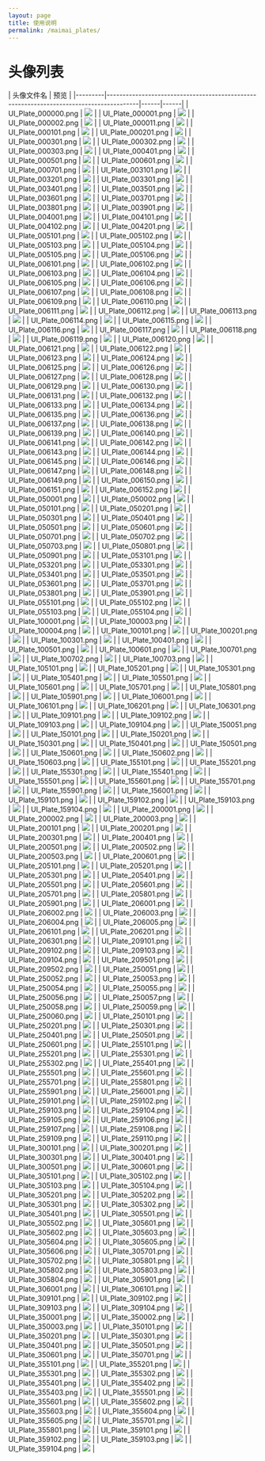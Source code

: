 ```yaml
---
layout: page
title: 使用说明
permalink: /maimai_plates/
---
```


# 头像列表

| 头像文件名    | 预览 |
|---------|----------------------------------------------------------------------------------------|------|------|
| UI_Plate_000000.png | ![](https://mirror.ghproxy.com/raw.githubusercontent.com/xszqxszq/KarenBot/7.0/maimai/themes/brief/icon/UI_Plate_000000.png) |
| UI_Plate_000001.png | ![](https://mirror.ghproxy.com/raw.githubusercontent.com/xszqxszq/KarenBot/7.0/maimai/themes/brief/icon/UI_Plate_000001.png) |
| UI_Plate_000002.png | ![](https://mirror.ghproxy.com/raw.githubusercontent.com/xszqxszq/KarenBot/7.0/maimai/themes/brief/icon/UI_Plate_000002.png) |
| UI_Plate_000011.png | ![](https://mirror.ghproxy.com/raw.githubusercontent.com/xszqxszq/KarenBot/7.0/maimai/themes/brief/icon/UI_Plate_000011.png) |
| UI_Plate_000101.png | ![](https://mirror.ghproxy.com/raw.githubusercontent.com/xszqxszq/KarenBot/7.0/maimai/themes/brief/icon/UI_Plate_000101.png) |
| UI_Plate_000201.png | ![](https://mirror.ghproxy.com/raw.githubusercontent.com/xszqxszq/KarenBot/7.0/maimai/themes/brief/icon/UI_Plate_000201.png) |
| UI_Plate_000301.png | ![](https://mirror.ghproxy.com/raw.githubusercontent.com/xszqxszq/KarenBot/7.0/maimai/themes/brief/icon/UI_Plate_000301.png) |
| UI_Plate_000302.png | ![](https://mirror.ghproxy.com/raw.githubusercontent.com/xszqxszq/KarenBot/7.0/maimai/themes/brief/icon/UI_Plate_000302.png) |
| UI_Plate_000303.png | ![](https://mirror.ghproxy.com/raw.githubusercontent.com/xszqxszq/KarenBot/7.0/maimai/themes/brief/icon/UI_Plate_000303.png) |
| UI_Plate_000401.png | ![](https://mirror.ghproxy.com/raw.githubusercontent.com/xszqxszq/KarenBot/7.0/maimai/themes/brief/icon/UI_Plate_000401.png) |
| UI_Plate_000501.png | ![](https://mirror.ghproxy.com/raw.githubusercontent.com/xszqxszq/KarenBot/7.0/maimai/themes/brief/icon/UI_Plate_000501.png) |
| UI_Plate_000601.png | ![](https://mirror.ghproxy.com/raw.githubusercontent.com/xszqxszq/KarenBot/7.0/maimai/themes/brief/icon/UI_Plate_000601.png) |
| UI_Plate_000701.png | ![](https://mirror.ghproxy.com/raw.githubusercontent.com/xszqxszq/KarenBot/7.0/maimai/themes/brief/icon/UI_Plate_000701.png) |
| UI_Plate_003101.png | ![](https://mirror.ghproxy.com/raw.githubusercontent.com/xszqxszq/KarenBot/7.0/maimai/themes/brief/icon/UI_Plate_003101.png) |
| UI_Plate_003201.png | ![](https://mirror.ghproxy.com/raw.githubusercontent.com/xszqxszq/KarenBot/7.0/maimai/themes/brief/icon/UI_Plate_003201.png) |
| UI_Plate_003301.png | ![](https://mirror.ghproxy.com/raw.githubusercontent.com/xszqxszq/KarenBot/7.0/maimai/themes/brief/icon/UI_Plate_003301.png) |
| UI_Plate_003401.png | ![](https://mirror.ghproxy.com/raw.githubusercontent.com/xszqxszq/KarenBot/7.0/maimai/themes/brief/icon/UI_Plate_003401.png) |
| UI_Plate_003501.png | ![](https://mirror.ghproxy.com/raw.githubusercontent.com/xszqxszq/KarenBot/7.0/maimai/themes/brief/icon/UI_Plate_003501.png) |
| UI_Plate_003601.png | ![](https://mirror.ghproxy.com/raw.githubusercontent.com/xszqxszq/KarenBot/7.0/maimai/themes/brief/icon/UI_Plate_003601.png) |
| UI_Plate_003701.png | ![](https://mirror.ghproxy.com/raw.githubusercontent.com/xszqxszq/KarenBot/7.0/maimai/themes/brief/icon/UI_Plate_003701.png) |
| UI_Plate_003801.png | ![](https://mirror.ghproxy.com/raw.githubusercontent.com/xszqxszq/KarenBot/7.0/maimai/themes/brief/icon/UI_Plate_003801.png) |
| UI_Plate_003901.png | ![](https://mirror.ghproxy.com/raw.githubusercontent.com/xszqxszq/KarenBot/7.0/maimai/themes/brief/icon/UI_Plate_003901.png) |
| UI_Plate_004001.png | ![](https://mirror.ghproxy.com/raw.githubusercontent.com/xszqxszq/KarenBot/7.0/maimai/themes/brief/icon/UI_Plate_004001.png) |
| UI_Plate_004101.png | ![](https://mirror.ghproxy.com/raw.githubusercontent.com/xszqxszq/KarenBot/7.0/maimai/themes/brief/icon/UI_Plate_004101.png) |
| UI_Plate_004102.png | ![](https://mirror.ghproxy.com/raw.githubusercontent.com/xszqxszq/KarenBot/7.0/maimai/themes/brief/icon/UI_Plate_004102.png) |
| UI_Plate_004201.png | ![](https://mirror.ghproxy.com/raw.githubusercontent.com/xszqxszq/KarenBot/7.0/maimai/themes/brief/icon/UI_Plate_004201.png) |
| UI_Plate_005101.png | ![](https://mirror.ghproxy.com/raw.githubusercontent.com/xszqxszq/KarenBot/7.0/maimai/themes/brief/icon/UI_Plate_005101.png) |
| UI_Plate_005102.png | ![](https://mirror.ghproxy.com/raw.githubusercontent.com/xszqxszq/KarenBot/7.0/maimai/themes/brief/icon/UI_Plate_005102.png) |
| UI_Plate_005103.png | ![](https://mirror.ghproxy.com/raw.githubusercontent.com/xszqxszq/KarenBot/7.0/maimai/themes/brief/icon/UI_Plate_005103.png) |
| UI_Plate_005104.png | ![](https://mirror.ghproxy.com/raw.githubusercontent.com/xszqxszq/KarenBot/7.0/maimai/themes/brief/icon/UI_Plate_005104.png) |
| UI_Plate_005105.png | ![](https://mirror.ghproxy.com/raw.githubusercontent.com/xszqxszq/KarenBot/7.0/maimai/themes/brief/icon/UI_Plate_005105.png) |
| UI_Plate_005106.png | ![](https://mirror.ghproxy.com/raw.githubusercontent.com/xszqxszq/KarenBot/7.0/maimai/themes/brief/icon/UI_Plate_005106.png) |
| UI_Plate_006101.png | ![](https://mirror.ghproxy.com/raw.githubusercontent.com/xszqxszq/KarenBot/7.0/maimai/themes/brief/icon/UI_Plate_006101.png) |
| UI_Plate_006102.png | ![](https://mirror.ghproxy.com/raw.githubusercontent.com/xszqxszq/KarenBot/7.0/maimai/themes/brief/icon/UI_Plate_006102.png) |
| UI_Plate_006103.png | ![](https://mirror.ghproxy.com/raw.githubusercontent.com/xszqxszq/KarenBot/7.0/maimai/themes/brief/icon/UI_Plate_006103.png) |
| UI_Plate_006104.png | ![](https://mirror.ghproxy.com/raw.githubusercontent.com/xszqxszq/KarenBot/7.0/maimai/themes/brief/icon/UI_Plate_006104.png) |
| UI_Plate_006105.png | ![](https://mirror.ghproxy.com/raw.githubusercontent.com/xszqxszq/KarenBot/7.0/maimai/themes/brief/icon/UI_Plate_006105.png) |
| UI_Plate_006106.png | ![](https://mirror.ghproxy.com/raw.githubusercontent.com/xszqxszq/KarenBot/7.0/maimai/themes/brief/icon/UI_Plate_006106.png) |
| UI_Plate_006107.png | ![](https://mirror.ghproxy.com/raw.githubusercontent.com/xszqxszq/KarenBot/7.0/maimai/themes/brief/icon/UI_Plate_006107.png) |
| UI_Plate_006108.png | ![](https://mirror.ghproxy.com/raw.githubusercontent.com/xszqxszq/KarenBot/7.0/maimai/themes/brief/icon/UI_Plate_006108.png) |
| UI_Plate_006109.png | ![](https://mirror.ghproxy.com/raw.githubusercontent.com/xszqxszq/KarenBot/7.0/maimai/themes/brief/icon/UI_Plate_006109.png) |
| UI_Plate_006110.png | ![](https://mirror.ghproxy.com/raw.githubusercontent.com/xszqxszq/KarenBot/7.0/maimai/themes/brief/icon/UI_Plate_006110.png) |
| UI_Plate_006111.png | ![](https://mirror.ghproxy.com/raw.githubusercontent.com/xszqxszq/KarenBot/7.0/maimai/themes/brief/icon/UI_Plate_006111.png) |
| UI_Plate_006112.png | ![](https://mirror.ghproxy.com/raw.githubusercontent.com/xszqxszq/KarenBot/7.0/maimai/themes/brief/icon/UI_Plate_006112.png) |
| UI_Plate_006113.png | ![](https://mirror.ghproxy.com/raw.githubusercontent.com/xszqxszq/KarenBot/7.0/maimai/themes/brief/icon/UI_Plate_006113.png) |
| UI_Plate_006114.png | ![](https://mirror.ghproxy.com/raw.githubusercontent.com/xszqxszq/KarenBot/7.0/maimai/themes/brief/icon/UI_Plate_006114.png) |
| UI_Plate_006115.png | ![](https://mirror.ghproxy.com/raw.githubusercontent.com/xszqxszq/KarenBot/7.0/maimai/themes/brief/icon/UI_Plate_006115.png) |
| UI_Plate_006116.png | ![](https://mirror.ghproxy.com/raw.githubusercontent.com/xszqxszq/KarenBot/7.0/maimai/themes/brief/icon/UI_Plate_006116.png) |
| UI_Plate_006117.png | ![](https://mirror.ghproxy.com/raw.githubusercontent.com/xszqxszq/KarenBot/7.0/maimai/themes/brief/icon/UI_Plate_006117.png) |
| UI_Plate_006118.png | ![](https://mirror.ghproxy.com/raw.githubusercontent.com/xszqxszq/KarenBot/7.0/maimai/themes/brief/icon/UI_Plate_006118.png) |
| UI_Plate_006119.png | ![](https://mirror.ghproxy.com/raw.githubusercontent.com/xszqxszq/KarenBot/7.0/maimai/themes/brief/icon/UI_Plate_006119.png) |
| UI_Plate_006120.png | ![](https://mirror.ghproxy.com/raw.githubusercontent.com/xszqxszq/KarenBot/7.0/maimai/themes/brief/icon/UI_Plate_006120.png) |
| UI_Plate_006121.png | ![](https://mirror.ghproxy.com/raw.githubusercontent.com/xszqxszq/KarenBot/7.0/maimai/themes/brief/icon/UI_Plate_006121.png) |
| UI_Plate_006122.png | ![](https://mirror.ghproxy.com/raw.githubusercontent.com/xszqxszq/KarenBot/7.0/maimai/themes/brief/icon/UI_Plate_006122.png) |
| UI_Plate_006123.png | ![](https://mirror.ghproxy.com/raw.githubusercontent.com/xszqxszq/KarenBot/7.0/maimai/themes/brief/icon/UI_Plate_006123.png) |
| UI_Plate_006124.png | ![](https://mirror.ghproxy.com/raw.githubusercontent.com/xszqxszq/KarenBot/7.0/maimai/themes/brief/icon/UI_Plate_006124.png) |
| UI_Plate_006125.png | ![](https://mirror.ghproxy.com/raw.githubusercontent.com/xszqxszq/KarenBot/7.0/maimai/themes/brief/icon/UI_Plate_006125.png) |
| UI_Plate_006126.png | ![](https://mirror.ghproxy.com/raw.githubusercontent.com/xszqxszq/KarenBot/7.0/maimai/themes/brief/icon/UI_Plate_006126.png) |
| UI_Plate_006127.png | ![](https://mirror.ghproxy.com/raw.githubusercontent.com/xszqxszq/KarenBot/7.0/maimai/themes/brief/icon/UI_Plate_006127.png) |
| UI_Plate_006128.png | ![](https://mirror.ghproxy.com/raw.githubusercontent.com/xszqxszq/KarenBot/7.0/maimai/themes/brief/icon/UI_Plate_006128.png) |
| UI_Plate_006129.png | ![](https://mirror.ghproxy.com/raw.githubusercontent.com/xszqxszq/KarenBot/7.0/maimai/themes/brief/icon/UI_Plate_006129.png) |
| UI_Plate_006130.png | ![](https://mirror.ghproxy.com/raw.githubusercontent.com/xszqxszq/KarenBot/7.0/maimai/themes/brief/icon/UI_Plate_006130.png) |
| UI_Plate_006131.png | ![](https://mirror.ghproxy.com/raw.githubusercontent.com/xszqxszq/KarenBot/7.0/maimai/themes/brief/icon/UI_Plate_006131.png) |
| UI_Plate_006132.png | ![](https://mirror.ghproxy.com/raw.githubusercontent.com/xszqxszq/KarenBot/7.0/maimai/themes/brief/icon/UI_Plate_006132.png) |
| UI_Plate_006133.png | ![](https://mirror.ghproxy.com/raw.githubusercontent.com/xszqxszq/KarenBot/7.0/maimai/themes/brief/icon/UI_Plate_006133.png) |
| UI_Plate_006134.png | ![](https://mirror.ghproxy.com/raw.githubusercontent.com/xszqxszq/KarenBot/7.0/maimai/themes/brief/icon/UI_Plate_006134.png) |
| UI_Plate_006135.png | ![](https://mirror.ghproxy.com/raw.githubusercontent.com/xszqxszq/KarenBot/7.0/maimai/themes/brief/icon/UI_Plate_006135.png) |
| UI_Plate_006136.png | ![](https://mirror.ghproxy.com/raw.githubusercontent.com/xszqxszq/KarenBot/7.0/maimai/themes/brief/icon/UI_Plate_006136.png) |
| UI_Plate_006137.png | ![](https://mirror.ghproxy.com/raw.githubusercontent.com/xszqxszq/KarenBot/7.0/maimai/themes/brief/icon/UI_Plate_006137.png) |
| UI_Plate_006138.png | ![](https://mirror.ghproxy.com/raw.githubusercontent.com/xszqxszq/KarenBot/7.0/maimai/themes/brief/icon/UI_Plate_006138.png) |
| UI_Plate_006139.png | ![](https://mirror.ghproxy.com/raw.githubusercontent.com/xszqxszq/KarenBot/7.0/maimai/themes/brief/icon/UI_Plate_006139.png) |
| UI_Plate_006140.png | ![](https://mirror.ghproxy.com/raw.githubusercontent.com/xszqxszq/KarenBot/7.0/maimai/themes/brief/icon/UI_Plate_006140.png) |
| UI_Plate_006141.png | ![](https://mirror.ghproxy.com/raw.githubusercontent.com/xszqxszq/KarenBot/7.0/maimai/themes/brief/icon/UI_Plate_006141.png) |
| UI_Plate_006142.png | ![](https://mirror.ghproxy.com/raw.githubusercontent.com/xszqxszq/KarenBot/7.0/maimai/themes/brief/icon/UI_Plate_006142.png) |
| UI_Plate_006143.png | ![](https://mirror.ghproxy.com/raw.githubusercontent.com/xszqxszq/KarenBot/7.0/maimai/themes/brief/icon/UI_Plate_006143.png) |
| UI_Plate_006144.png | ![](https://mirror.ghproxy.com/raw.githubusercontent.com/xszqxszq/KarenBot/7.0/maimai/themes/brief/icon/UI_Plate_006144.png) |
| UI_Plate_006145.png | ![](https://mirror.ghproxy.com/raw.githubusercontent.com/xszqxszq/KarenBot/7.0/maimai/themes/brief/icon/UI_Plate_006145.png) |
| UI_Plate_006146.png | ![](https://mirror.ghproxy.com/raw.githubusercontent.com/xszqxszq/KarenBot/7.0/maimai/themes/brief/icon/UI_Plate_006146.png) |
| UI_Plate_006147.png | ![](https://mirror.ghproxy.com/raw.githubusercontent.com/xszqxszq/KarenBot/7.0/maimai/themes/brief/icon/UI_Plate_006147.png) |
| UI_Plate_006148.png | ![](https://mirror.ghproxy.com/raw.githubusercontent.com/xszqxszq/KarenBot/7.0/maimai/themes/brief/icon/UI_Plate_006148.png) |
| UI_Plate_006149.png | ![](https://mirror.ghproxy.com/raw.githubusercontent.com/xszqxszq/KarenBot/7.0/maimai/themes/brief/icon/UI_Plate_006149.png) |
| UI_Plate_006150.png | ![](https://mirror.ghproxy.com/raw.githubusercontent.com/xszqxszq/KarenBot/7.0/maimai/themes/brief/icon/UI_Plate_006150.png) |
| UI_Plate_006151.png | ![](https://mirror.ghproxy.com/raw.githubusercontent.com/xszqxszq/KarenBot/7.0/maimai/themes/brief/icon/UI_Plate_006151.png) |
| UI_Plate_006152.png | ![](https://mirror.ghproxy.com/raw.githubusercontent.com/xszqxszq/KarenBot/7.0/maimai/themes/brief/icon/UI_Plate_006152.png) |
| UI_Plate_050001.png | ![](https://mirror.ghproxy.com/raw.githubusercontent.com/xszqxszq/KarenBot/7.0/maimai/themes/brief/icon/UI_Plate_050001.png) |
| UI_Plate_050002.png | ![](https://mirror.ghproxy.com/raw.githubusercontent.com/xszqxszq/KarenBot/7.0/maimai/themes/brief/icon/UI_Plate_050002.png) |
| UI_Plate_050101.png | ![](https://mirror.ghproxy.com/raw.githubusercontent.com/xszqxszq/KarenBot/7.0/maimai/themes/brief/icon/UI_Plate_050101.png) |
| UI_Plate_050201.png | ![](https://mirror.ghproxy.com/raw.githubusercontent.com/xszqxszq/KarenBot/7.0/maimai/themes/brief/icon/UI_Plate_050201.png) |
| UI_Plate_050301.png | ![](https://mirror.ghproxy.com/raw.githubusercontent.com/xszqxszq/KarenBot/7.0/maimai/themes/brief/icon/UI_Plate_050301.png) |
| UI_Plate_050401.png | ![](https://mirror.ghproxy.com/raw.githubusercontent.com/xszqxszq/KarenBot/7.0/maimai/themes/brief/icon/UI_Plate_050401.png) |
| UI_Plate_050501.png | ![](https://mirror.ghproxy.com/raw.githubusercontent.com/xszqxszq/KarenBot/7.0/maimai/themes/brief/icon/UI_Plate_050501.png) |
| UI_Plate_050601.png | ![](https://mirror.ghproxy.com/raw.githubusercontent.com/xszqxszq/KarenBot/7.0/maimai/themes/brief/icon/UI_Plate_050601.png) |
| UI_Plate_050701.png | ![](https://mirror.ghproxy.com/raw.githubusercontent.com/xszqxszq/KarenBot/7.0/maimai/themes/brief/icon/UI_Plate_050701.png) |
| UI_Plate_050702.png | ![](https://mirror.ghproxy.com/raw.githubusercontent.com/xszqxszq/KarenBot/7.0/maimai/themes/brief/icon/UI_Plate_050702.png) |
| UI_Plate_050703.png | ![](https://mirror.ghproxy.com/raw.githubusercontent.com/xszqxszq/KarenBot/7.0/maimai/themes/brief/icon/UI_Plate_050703.png) |
| UI_Plate_050801.png | ![](https://mirror.ghproxy.com/raw.githubusercontent.com/xszqxszq/KarenBot/7.0/maimai/themes/brief/icon/UI_Plate_050801.png) |
| UI_Plate_050901.png | ![](https://mirror.ghproxy.com/raw.githubusercontent.com/xszqxszq/KarenBot/7.0/maimai/themes/brief/icon/UI_Plate_050901.png) |
| UI_Plate_053101.png | ![](https://mirror.ghproxy.com/raw.githubusercontent.com/xszqxszq/KarenBot/7.0/maimai/themes/brief/icon/UI_Plate_053101.png) |
| UI_Plate_053201.png | ![](https://mirror.ghproxy.com/raw.githubusercontent.com/xszqxszq/KarenBot/7.0/maimai/themes/brief/icon/UI_Plate_053201.png) |
| UI_Plate_053301.png | ![](https://mirror.ghproxy.com/raw.githubusercontent.com/xszqxszq/KarenBot/7.0/maimai/themes/brief/icon/UI_Plate_053301.png) |
| UI_Plate_053401.png | ![](https://mirror.ghproxy.com/raw.githubusercontent.com/xszqxszq/KarenBot/7.0/maimai/themes/brief/icon/UI_Plate_053401.png) |
| UI_Plate_053501.png | ![](https://mirror.ghproxy.com/raw.githubusercontent.com/xszqxszq/KarenBot/7.0/maimai/themes/brief/icon/UI_Plate_053501.png) |
| UI_Plate_053601.png | ![](https://mirror.ghproxy.com/raw.githubusercontent.com/xszqxszq/KarenBot/7.0/maimai/themes/brief/icon/UI_Plate_053601.png) |
| UI_Plate_053701.png | ![](https://mirror.ghproxy.com/raw.githubusercontent.com/xszqxszq/KarenBot/7.0/maimai/themes/brief/icon/UI_Plate_053701.png) |
| UI_Plate_053801.png | ![](https://mirror.ghproxy.com/raw.githubusercontent.com/xszqxszq/KarenBot/7.0/maimai/themes/brief/icon/UI_Plate_053801.png) |
| UI_Plate_053901.png | ![](https://mirror.ghproxy.com/raw.githubusercontent.com/xszqxszq/KarenBot/7.0/maimai/themes/brief/icon/UI_Plate_053901.png) |
| UI_Plate_055101.png | ![](https://mirror.ghproxy.com/raw.githubusercontent.com/xszqxszq/KarenBot/7.0/maimai/themes/brief/icon/UI_Plate_055101.png) |
| UI_Plate_055102.png | ![](https://mirror.ghproxy.com/raw.githubusercontent.com/xszqxszq/KarenBot/7.0/maimai/themes/brief/icon/UI_Plate_055102.png) |
| UI_Plate_055103.png | ![](https://mirror.ghproxy.com/raw.githubusercontent.com/xszqxszq/KarenBot/7.0/maimai/themes/brief/icon/UI_Plate_055103.png) |
| UI_Plate_055104.png | ![](https://mirror.ghproxy.com/raw.githubusercontent.com/xszqxszq/KarenBot/7.0/maimai/themes/brief/icon/UI_Plate_055104.png) |
| UI_Plate_100001.png | ![](https://mirror.ghproxy.com/raw.githubusercontent.com/xszqxszq/KarenBot/7.0/maimai/themes/brief/icon/UI_Plate_100001.png) |
| UI_Plate_100003.png | ![](https://mirror.ghproxy.com/raw.githubusercontent.com/xszqxszq/KarenBot/7.0/maimai/themes/brief/icon/UI_Plate_100003.png) |
| UI_Plate_100004.png | ![](https://mirror.ghproxy.com/raw.githubusercontent.com/xszqxszq/KarenBot/7.0/maimai/themes/brief/icon/UI_Plate_100004.png) |
| UI_Plate_100101.png | ![](https://mirror.ghproxy.com/raw.githubusercontent.com/xszqxszq/KarenBot/7.0/maimai/themes/brief/icon/UI_Plate_100101.png) |
| UI_Plate_100201.png | ![](https://mirror.ghproxy.com/raw.githubusercontent.com/xszqxszq/KarenBot/7.0/maimai/themes/brief/icon/UI_Plate_100201.png) |
| UI_Plate_100301.png | ![](https://mirror.ghproxy.com/raw.githubusercontent.com/xszqxszq/KarenBot/7.0/maimai/themes/brief/icon/UI_Plate_100301.png) |
| UI_Plate_100401.png | ![](https://mirror.ghproxy.com/raw.githubusercontent.com/xszqxszq/KarenBot/7.0/maimai/themes/brief/icon/UI_Plate_100401.png) |
| UI_Plate_100501.png | ![](https://mirror.ghproxy.com/raw.githubusercontent.com/xszqxszq/KarenBot/7.0/maimai/themes/brief/icon/UI_Plate_100501.png) |
| UI_Plate_100601.png | ![](https://mirror.ghproxy.com/raw.githubusercontent.com/xszqxszq/KarenBot/7.0/maimai/themes/brief/icon/UI_Plate_100601.png) |
| UI_Plate_100701.png | ![](https://mirror.ghproxy.com/raw.githubusercontent.com/xszqxszq/KarenBot/7.0/maimai/themes/brief/icon/UI_Plate_100701.png) |
| UI_Plate_100702.png | ![](https://mirror.ghproxy.com/raw.githubusercontent.com/xszqxszq/KarenBot/7.0/maimai/themes/brief/icon/UI_Plate_100702.png) |
| UI_Plate_100703.png | ![](https://mirror.ghproxy.com/raw.githubusercontent.com/xszqxszq/KarenBot/7.0/maimai/themes/brief/icon/UI_Plate_100703.png) |
| UI_Plate_105101.png | ![](https://mirror.ghproxy.com/raw.githubusercontent.com/xszqxszq/KarenBot/7.0/maimai/themes/brief/icon/UI_Plate_105101.png) |
| UI_Plate_105201.png | ![](https://mirror.ghproxy.com/raw.githubusercontent.com/xszqxszq/KarenBot/7.0/maimai/themes/brief/icon/UI_Plate_105201.png) |
| UI_Plate_105301.png | ![](https://mirror.ghproxy.com/raw.githubusercontent.com/xszqxszq/KarenBot/7.0/maimai/themes/brief/icon/UI_Plate_105301.png) |
| UI_Plate_105401.png | ![](https://mirror.ghproxy.com/raw.githubusercontent.com/xszqxszq/KarenBot/7.0/maimai/themes/brief/icon/UI_Plate_105401.png) |
| UI_Plate_105501.png | ![](https://mirror.ghproxy.com/raw.githubusercontent.com/xszqxszq/KarenBot/7.0/maimai/themes/brief/icon/UI_Plate_105501.png) |
| UI_Plate_105601.png | ![](https://mirror.ghproxy.com/raw.githubusercontent.com/xszqxszq/KarenBot/7.0/maimai/themes/brief/icon/UI_Plate_105601.png) |
| UI_Plate_105701.png | ![](https://mirror.ghproxy.com/raw.githubusercontent.com/xszqxszq/KarenBot/7.0/maimai/themes/brief/icon/UI_Plate_105701.png) |
| UI_Plate_105801.png | ![](https://mirror.ghproxy.com/raw.githubusercontent.com/xszqxszq/KarenBot/7.0/maimai/themes/brief/icon/UI_Plate_105801.png) |
| UI_Plate_105901.png | ![](https://mirror.ghproxy.com/raw.githubusercontent.com/xszqxszq/KarenBot/7.0/maimai/themes/brief/icon/UI_Plate_105901.png) |
| UI_Plate_106001.png | ![](https://mirror.ghproxy.com/raw.githubusercontent.com/xszqxszq/KarenBot/7.0/maimai/themes/brief/icon/UI_Plate_106001.png) |
| UI_Plate_106101.png | ![](https://mirror.ghproxy.com/raw.githubusercontent.com/xszqxszq/KarenBot/7.0/maimai/themes/brief/icon/UI_Plate_106101.png) |
| UI_Plate_106201.png | ![](https://mirror.ghproxy.com/raw.githubusercontent.com/xszqxszq/KarenBot/7.0/maimai/themes/brief/icon/UI_Plate_106201.png) |
| UI_Plate_106301.png | ![](https://mirror.ghproxy.com/raw.githubusercontent.com/xszqxszq/KarenBot/7.0/maimai/themes/brief/icon/UI_Plate_106301.png) |
| UI_Plate_109101.png | ![](https://mirror.ghproxy.com/raw.githubusercontent.com/xszqxszq/KarenBot/7.0/maimai/themes/brief/icon/UI_Plate_109101.png) |
| UI_Plate_109102.png | ![](https://mirror.ghproxy.com/raw.githubusercontent.com/xszqxszq/KarenBot/7.0/maimai/themes/brief/icon/UI_Plate_109102.png) |
| UI_Plate_109103.png | ![](https://mirror.ghproxy.com/raw.githubusercontent.com/xszqxszq/KarenBot/7.0/maimai/themes/brief/icon/UI_Plate_109103.png) |
| UI_Plate_109104.png | ![](https://mirror.ghproxy.com/raw.githubusercontent.com/xszqxszq/KarenBot/7.0/maimai/themes/brief/icon/UI_Plate_109104.png) |
| UI_Plate_150051.png | ![](https://mirror.ghproxy.com/raw.githubusercontent.com/xszqxszq/KarenBot/7.0/maimai/themes/brief/icon/UI_Plate_150051.png) |
| UI_Plate_150101.png | ![](https://mirror.ghproxy.com/raw.githubusercontent.com/xszqxszq/KarenBot/7.0/maimai/themes/brief/icon/UI_Plate_150101.png) |
| UI_Plate_150201.png | ![](https://mirror.ghproxy.com/raw.githubusercontent.com/xszqxszq/KarenBot/7.0/maimai/themes/brief/icon/UI_Plate_150201.png) |
| UI_Plate_150301.png | ![](https://mirror.ghproxy.com/raw.githubusercontent.com/xszqxszq/KarenBot/7.0/maimai/themes/brief/icon/UI_Plate_150301.png) |
| UI_Plate_150401.png | ![](https://mirror.ghproxy.com/raw.githubusercontent.com/xszqxszq/KarenBot/7.0/maimai/themes/brief/icon/UI_Plate_150401.png) |
| UI_Plate_150501.png | ![](https://mirror.ghproxy.com/raw.githubusercontent.com/xszqxszq/KarenBot/7.0/maimai/themes/brief/icon/UI_Plate_150501.png) |
| UI_Plate_150601.png | ![](https://mirror.ghproxy.com/raw.githubusercontent.com/xszqxszq/KarenBot/7.0/maimai/themes/brief/icon/UI_Plate_150601.png) |
| UI_Plate_150602.png | ![](https://mirror.ghproxy.com/raw.githubusercontent.com/xszqxszq/KarenBot/7.0/maimai/themes/brief/icon/UI_Plate_150602.png) |
| UI_Plate_150603.png | ![](https://mirror.ghproxy.com/raw.githubusercontent.com/xszqxszq/KarenBot/7.0/maimai/themes/brief/icon/UI_Plate_150603.png) |
| UI_Plate_155101.png | ![](https://mirror.ghproxy.com/raw.githubusercontent.com/xszqxszq/KarenBot/7.0/maimai/themes/brief/icon/UI_Plate_155101.png) |
| UI_Plate_155201.png | ![](https://mirror.ghproxy.com/raw.githubusercontent.com/xszqxszq/KarenBot/7.0/maimai/themes/brief/icon/UI_Plate_155201.png) |
| UI_Plate_155301.png | ![](https://mirror.ghproxy.com/raw.githubusercontent.com/xszqxszq/KarenBot/7.0/maimai/themes/brief/icon/UI_Plate_155301.png) |
| UI_Plate_155401.png | ![](https://mirror.ghproxy.com/raw.githubusercontent.com/xszqxszq/KarenBot/7.0/maimai/themes/brief/icon/UI_Plate_155401.png) |
| UI_Plate_155501.png | ![](https://mirror.ghproxy.com/raw.githubusercontent.com/xszqxszq/KarenBot/7.0/maimai/themes/brief/icon/UI_Plate_155501.png) |
| UI_Plate_155601.png | ![](https://mirror.ghproxy.com/raw.githubusercontent.com/xszqxszq/KarenBot/7.0/maimai/themes/brief/icon/UI_Plate_155601.png) |
| UI_Plate_155701.png | ![](https://mirror.ghproxy.com/raw.githubusercontent.com/xszqxszq/KarenBot/7.0/maimai/themes/brief/icon/UI_Plate_155701.png) |
| UI_Plate_155901.png | ![](https://mirror.ghproxy.com/raw.githubusercontent.com/xszqxszq/KarenBot/7.0/maimai/themes/brief/icon/UI_Plate_155901.png) |
| UI_Plate_156001.png | ![](https://mirror.ghproxy.com/raw.githubusercontent.com/xszqxszq/KarenBot/7.0/maimai/themes/brief/icon/UI_Plate_156001.png) |
| UI_Plate_159101.png | ![](https://mirror.ghproxy.com/raw.githubusercontent.com/xszqxszq/KarenBot/7.0/maimai/themes/brief/icon/UI_Plate_159101.png) |
| UI_Plate_159102.png | ![](https://mirror.ghproxy.com/raw.githubusercontent.com/xszqxszq/KarenBot/7.0/maimai/themes/brief/icon/UI_Plate_159102.png) |
| UI_Plate_159103.png | ![](https://mirror.ghproxy.com/raw.githubusercontent.com/xszqxszq/KarenBot/7.0/maimai/themes/brief/icon/UI_Plate_159103.png) |
| UI_Plate_159104.png | ![](https://mirror.ghproxy.com/raw.githubusercontent.com/xszqxszq/KarenBot/7.0/maimai/themes/brief/icon/UI_Plate_159104.png) |
| UI_Plate_200001.png | ![](https://mirror.ghproxy.com/raw.githubusercontent.com/xszqxszq/KarenBot/7.0/maimai/themes/brief/icon/UI_Plate_200001.png) |
| UI_Plate_200002.png | ![](https://mirror.ghproxy.com/raw.githubusercontent.com/xszqxszq/KarenBot/7.0/maimai/themes/brief/icon/UI_Plate_200002.png) |
| UI_Plate_200003.png | ![](https://mirror.ghproxy.com/raw.githubusercontent.com/xszqxszq/KarenBot/7.0/maimai/themes/brief/icon/UI_Plate_200003.png) |
| UI_Plate_200101.png | ![](https://mirror.ghproxy.com/raw.githubusercontent.com/xszqxszq/KarenBot/7.0/maimai/themes/brief/icon/UI_Plate_200101.png) |
| UI_Plate_200201.png | ![](https://mirror.ghproxy.com/raw.githubusercontent.com/xszqxszq/KarenBot/7.0/maimai/themes/brief/icon/UI_Plate_200201.png) |
| UI_Plate_200301.png | ![](https://mirror.ghproxy.com/raw.githubusercontent.com/xszqxszq/KarenBot/7.0/maimai/themes/brief/icon/UI_Plate_200301.png) |
| UI_Plate_200401.png | ![](https://mirror.ghproxy.com/raw.githubusercontent.com/xszqxszq/KarenBot/7.0/maimai/themes/brief/icon/UI_Plate_200401.png) |
| UI_Plate_200501.png | ![](https://mirror.ghproxy.com/raw.githubusercontent.com/xszqxszq/KarenBot/7.0/maimai/themes/brief/icon/UI_Plate_200501.png) |
| UI_Plate_200502.png | ![](https://mirror.ghproxy.com/raw.githubusercontent.com/xszqxszq/KarenBot/7.0/maimai/themes/brief/icon/UI_Plate_200502.png) |
| UI_Plate_200503.png | ![](https://mirror.ghproxy.com/raw.githubusercontent.com/xszqxszq/KarenBot/7.0/maimai/themes/brief/icon/UI_Plate_200503.png) |
| UI_Plate_200601.png | ![](https://mirror.ghproxy.com/raw.githubusercontent.com/xszqxszq/KarenBot/7.0/maimai/themes/brief/icon/UI_Plate_200601.png) |
| UI_Plate_205101.png | ![](https://mirror.ghproxy.com/raw.githubusercontent.com/xszqxszq/KarenBot/7.0/maimai/themes/brief/icon/UI_Plate_205101.png) |
| UI_Plate_205201.png | ![](https://mirror.ghproxy.com/raw.githubusercontent.com/xszqxszq/KarenBot/7.0/maimai/themes/brief/icon/UI_Plate_205201.png) |
| UI_Plate_205301.png | ![](https://mirror.ghproxy.com/raw.githubusercontent.com/xszqxszq/KarenBot/7.0/maimai/themes/brief/icon/UI_Plate_205301.png) |
| UI_Plate_205401.png | ![](https://mirror.ghproxy.com/raw.githubusercontent.com/xszqxszq/KarenBot/7.0/maimai/themes/brief/icon/UI_Plate_205401.png) |
| UI_Plate_205501.png | ![](https://mirror.ghproxy.com/raw.githubusercontent.com/xszqxszq/KarenBot/7.0/maimai/themes/brief/icon/UI_Plate_205501.png) |
| UI_Plate_205601.png | ![](https://mirror.ghproxy.com/raw.githubusercontent.com/xszqxszq/KarenBot/7.0/maimai/themes/brief/icon/UI_Plate_205601.png) |
| UI_Plate_205701.png | ![](https://mirror.ghproxy.com/raw.githubusercontent.com/xszqxszq/KarenBot/7.0/maimai/themes/brief/icon/UI_Plate_205701.png) |
| UI_Plate_205801.png | ![](https://mirror.ghproxy.com/raw.githubusercontent.com/xszqxszq/KarenBot/7.0/maimai/themes/brief/icon/UI_Plate_205801.png) |
| UI_Plate_205901.png | ![](https://mirror.ghproxy.com/raw.githubusercontent.com/xszqxszq/KarenBot/7.0/maimai/themes/brief/icon/UI_Plate_205901.png) |
| UI_Plate_206001.png | ![](https://mirror.ghproxy.com/raw.githubusercontent.com/xszqxszq/KarenBot/7.0/maimai/themes/brief/icon/UI_Plate_206001.png) |
| UI_Plate_206002.png | ![](https://mirror.ghproxy.com/raw.githubusercontent.com/xszqxszq/KarenBot/7.0/maimai/themes/brief/icon/UI_Plate_206002.png) |
| UI_Plate_206003.png | ![](https://mirror.ghproxy.com/raw.githubusercontent.com/xszqxszq/KarenBot/7.0/maimai/themes/brief/icon/UI_Plate_206003.png) |
| UI_Plate_206004.png | ![](https://mirror.ghproxy.com/raw.githubusercontent.com/xszqxszq/KarenBot/7.0/maimai/themes/brief/icon/UI_Plate_206004.png) |
| UI_Plate_206005.png | ![](https://mirror.ghproxy.com/raw.githubusercontent.com/xszqxszq/KarenBot/7.0/maimai/themes/brief/icon/UI_Plate_206005.png) |
| UI_Plate_206101.png | ![](https://mirror.ghproxy.com/raw.githubusercontent.com/xszqxszq/KarenBot/7.0/maimai/themes/brief/icon/UI_Plate_206101.png) |
| UI_Plate_206201.png | ![](https://mirror.ghproxy.com/raw.githubusercontent.com/xszqxszq/KarenBot/7.0/maimai/themes/brief/icon/UI_Plate_206201.png) |
| UI_Plate_206301.png | ![](https://mirror.ghproxy.com/raw.githubusercontent.com/xszqxszq/KarenBot/7.0/maimai/themes/brief/icon/UI_Plate_206301.png) |
| UI_Plate_209101.png | ![](https://mirror.ghproxy.com/raw.githubusercontent.com/xszqxszq/KarenBot/7.0/maimai/themes/brief/icon/UI_Plate_209101.png) |
| UI_Plate_209102.png | ![](https://mirror.ghproxy.com/raw.githubusercontent.com/xszqxszq/KarenBot/7.0/maimai/themes/brief/icon/UI_Plate_209102.png) |
| UI_Plate_209103.png | ![](https://mirror.ghproxy.com/raw.githubusercontent.com/xszqxszq/KarenBot/7.0/maimai/themes/brief/icon/UI_Plate_209103.png) |
| UI_Plate_209104.png | ![](https://mirror.ghproxy.com/raw.githubusercontent.com/xszqxszq/KarenBot/7.0/maimai/themes/brief/icon/UI_Plate_209104.png) |
| UI_Plate_209501.png | ![](https://mirror.ghproxy.com/raw.githubusercontent.com/xszqxszq/KarenBot/7.0/maimai/themes/brief/icon/UI_Plate_209501.png) |
| UI_Plate_209502.png | ![](https://mirror.ghproxy.com/raw.githubusercontent.com/xszqxszq/KarenBot/7.0/maimai/themes/brief/icon/UI_Plate_209502.png) |
| UI_Plate_250051.png | ![](https://mirror.ghproxy.com/raw.githubusercontent.com/xszqxszq/KarenBot/7.0/maimai/themes/brief/icon/UI_Plate_250051.png) |
| UI_Plate_250052.png | ![](https://mirror.ghproxy.com/raw.githubusercontent.com/xszqxszq/KarenBot/7.0/maimai/themes/brief/icon/UI_Plate_250052.png) |
| UI_Plate_250053.png | ![](https://mirror.ghproxy.com/raw.githubusercontent.com/xszqxszq/KarenBot/7.0/maimai/themes/brief/icon/UI_Plate_250053.png) |
| UI_Plate_250054.png | ![](https://mirror.ghproxy.com/raw.githubusercontent.com/xszqxszq/KarenBot/7.0/maimai/themes/brief/icon/UI_Plate_250054.png) |
| UI_Plate_250055.png | ![](https://mirror.ghproxy.com/raw.githubusercontent.com/xszqxszq/KarenBot/7.0/maimai/themes/brief/icon/UI_Plate_250055.png) |
| UI_Plate_250056.png | ![](https://mirror.ghproxy.com/raw.githubusercontent.com/xszqxszq/KarenBot/7.0/maimai/themes/brief/icon/UI_Plate_250056.png) |
| UI_Plate_250057.png | ![](https://mirror.ghproxy.com/raw.githubusercontent.com/xszqxszq/KarenBot/7.0/maimai/themes/brief/icon/UI_Plate_250057.png) |
| UI_Plate_250058.png | ![](https://mirror.ghproxy.com/raw.githubusercontent.com/xszqxszq/KarenBot/7.0/maimai/themes/brief/icon/UI_Plate_250058.png) |
| UI_Plate_250059.png | ![](https://mirror.ghproxy.com/raw.githubusercontent.com/xszqxszq/KarenBot/7.0/maimai/themes/brief/icon/UI_Plate_250059.png) |
| UI_Plate_250060.png | ![](https://mirror.ghproxy.com/raw.githubusercontent.com/xszqxszq/KarenBot/7.0/maimai/themes/brief/icon/UI_Plate_250060.png) |
| UI_Plate_250101.png | ![](https://mirror.ghproxy.com/raw.githubusercontent.com/xszqxszq/KarenBot/7.0/maimai/themes/brief/icon/UI_Plate_250101.png) |
| UI_Plate_250201.png | ![](https://mirror.ghproxy.com/raw.githubusercontent.com/xszqxszq/KarenBot/7.0/maimai/themes/brief/icon/UI_Plate_250201.png) |
| UI_Plate_250301.png | ![](https://mirror.ghproxy.com/raw.githubusercontent.com/xszqxszq/KarenBot/7.0/maimai/themes/brief/icon/UI_Plate_250301.png) |
| UI_Plate_250401.png | ![](https://mirror.ghproxy.com/raw.githubusercontent.com/xszqxszq/KarenBot/7.0/maimai/themes/brief/icon/UI_Plate_250401.png) |
| UI_Plate_250501.png | ![](https://mirror.ghproxy.com/raw.githubusercontent.com/xszqxszq/KarenBot/7.0/maimai/themes/brief/icon/UI_Plate_250501.png) |
| UI_Plate_250601.png | ![](https://mirror.ghproxy.com/raw.githubusercontent.com/xszqxszq/KarenBot/7.0/maimai/themes/brief/icon/UI_Plate_250601.png) |
| UI_Plate_255101.png | ![](https://mirror.ghproxy.com/raw.githubusercontent.com/xszqxszq/KarenBot/7.0/maimai/themes/brief/icon/UI_Plate_255101.png) |
| UI_Plate_255201.png | ![](https://mirror.ghproxy.com/raw.githubusercontent.com/xszqxszq/KarenBot/7.0/maimai/themes/brief/icon/UI_Plate_255201.png) |
| UI_Plate_255301.png | ![](https://mirror.ghproxy.com/raw.githubusercontent.com/xszqxszq/KarenBot/7.0/maimai/themes/brief/icon/UI_Plate_255301.png) |
| UI_Plate_255302.png | ![](https://mirror.ghproxy.com/raw.githubusercontent.com/xszqxszq/KarenBot/7.0/maimai/themes/brief/icon/UI_Plate_255302.png) |
| UI_Plate_255401.png | ![](https://mirror.ghproxy.com/raw.githubusercontent.com/xszqxszq/KarenBot/7.0/maimai/themes/brief/icon/UI_Plate_255401.png) |
| UI_Plate_255501.png | ![](https://mirror.ghproxy.com/raw.githubusercontent.com/xszqxszq/KarenBot/7.0/maimai/themes/brief/icon/UI_Plate_255501.png) |
| UI_Plate_255601.png | ![](https://mirror.ghproxy.com/raw.githubusercontent.com/xszqxszq/KarenBot/7.0/maimai/themes/brief/icon/UI_Plate_255601.png) |
| UI_Plate_255701.png | ![](https://mirror.ghproxy.com/raw.githubusercontent.com/xszqxszq/KarenBot/7.0/maimai/themes/brief/icon/UI_Plate_255701.png) |
| UI_Plate_255801.png | ![](https://mirror.ghproxy.com/raw.githubusercontent.com/xszqxszq/KarenBot/7.0/maimai/themes/brief/icon/UI_Plate_255801.png) |
| UI_Plate_255901.png | ![](https://mirror.ghproxy.com/raw.githubusercontent.com/xszqxszq/KarenBot/7.0/maimai/themes/brief/icon/UI_Plate_255901.png) |
| UI_Plate_256001.png | ![](https://mirror.ghproxy.com/raw.githubusercontent.com/xszqxszq/KarenBot/7.0/maimai/themes/brief/icon/UI_Plate_256001.png) |
| UI_Plate_259101.png | ![](https://mirror.ghproxy.com/raw.githubusercontent.com/xszqxszq/KarenBot/7.0/maimai/themes/brief/icon/UI_Plate_259101.png) |
| UI_Plate_259102.png | ![](https://mirror.ghproxy.com/raw.githubusercontent.com/xszqxszq/KarenBot/7.0/maimai/themes/brief/icon/UI_Plate_259102.png) |
| UI_Plate_259103.png | ![](https://mirror.ghproxy.com/raw.githubusercontent.com/xszqxszq/KarenBot/7.0/maimai/themes/brief/icon/UI_Plate_259103.png) |
| UI_Plate_259104.png | ![](https://mirror.ghproxy.com/raw.githubusercontent.com/xszqxszq/KarenBot/7.0/maimai/themes/brief/icon/UI_Plate_259104.png) |
| UI_Plate_259105.png | ![](https://mirror.ghproxy.com/raw.githubusercontent.com/xszqxszq/KarenBot/7.0/maimai/themes/brief/icon/UI_Plate_259105.png) |
| UI_Plate_259106.png | ![](https://mirror.ghproxy.com/raw.githubusercontent.com/xszqxszq/KarenBot/7.0/maimai/themes/brief/icon/UI_Plate_259106.png) |
| UI_Plate_259107.png | ![](https://mirror.ghproxy.com/raw.githubusercontent.com/xszqxszq/KarenBot/7.0/maimai/themes/brief/icon/UI_Plate_259107.png) |
| UI_Plate_259108.png | ![](https://mirror.ghproxy.com/raw.githubusercontent.com/xszqxszq/KarenBot/7.0/maimai/themes/brief/icon/UI_Plate_259108.png) |
| UI_Plate_259109.png | ![](https://mirror.ghproxy.com/raw.githubusercontent.com/xszqxszq/KarenBot/7.0/maimai/themes/brief/icon/UI_Plate_259109.png) |
| UI_Plate_259110.png | ![](https://mirror.ghproxy.com/raw.githubusercontent.com/xszqxszq/KarenBot/7.0/maimai/themes/brief/icon/UI_Plate_259110.png) |
| UI_Plate_300101.png | ![](https://mirror.ghproxy.com/raw.githubusercontent.com/xszqxszq/KarenBot/7.0/maimai/themes/brief/icon/UI_Plate_300101.png) |
| UI_Plate_300201.png | ![](https://mirror.ghproxy.com/raw.githubusercontent.com/xszqxszq/KarenBot/7.0/maimai/themes/brief/icon/UI_Plate_300201.png) |
| UI_Plate_300301.png | ![](https://mirror.ghproxy.com/raw.githubusercontent.com/xszqxszq/KarenBot/7.0/maimai/themes/brief/icon/UI_Plate_300301.png) |
| UI_Plate_300401.png | ![](https://mirror.ghproxy.com/raw.githubusercontent.com/xszqxszq/KarenBot/7.0/maimai/themes/brief/icon/UI_Plate_300401.png) |
| UI_Plate_300501.png | ![](https://mirror.ghproxy.com/raw.githubusercontent.com/xszqxszq/KarenBot/7.0/maimai/themes/brief/icon/UI_Plate_300501.png) |
| UI_Plate_300601.png | ![](https://mirror.ghproxy.com/raw.githubusercontent.com/xszqxszq/KarenBot/7.0/maimai/themes/brief/icon/UI_Plate_300601.png) |
| UI_Plate_305101.png | ![](https://mirror.ghproxy.com/raw.githubusercontent.com/xszqxszq/KarenBot/7.0/maimai/themes/brief/icon/UI_Plate_305101.png) |
| UI_Plate_305102.png | ![](https://mirror.ghproxy.com/raw.githubusercontent.com/xszqxszq/KarenBot/7.0/maimai/themes/brief/icon/UI_Plate_305102.png) |
| UI_Plate_305103.png | ![](https://mirror.ghproxy.com/raw.githubusercontent.com/xszqxszq/KarenBot/7.0/maimai/themes/brief/icon/UI_Plate_305103.png) |
| UI_Plate_305104.png | ![](https://mirror.ghproxy.com/raw.githubusercontent.com/xszqxszq/KarenBot/7.0/maimai/themes/brief/icon/UI_Plate_305104.png) |
| UI_Plate_305201.png | ![](https://mirror.ghproxy.com/raw.githubusercontent.com/xszqxszq/KarenBot/7.0/maimai/themes/brief/icon/UI_Plate_305201.png) |
| UI_Plate_305202.png | ![](https://mirror.ghproxy.com/raw.githubusercontent.com/xszqxszq/KarenBot/7.0/maimai/themes/brief/icon/UI_Plate_305202.png) |
| UI_Plate_305301.png | ![](https://mirror.ghproxy.com/raw.githubusercontent.com/xszqxszq/KarenBot/7.0/maimai/themes/brief/icon/UI_Plate_305301.png) |
| UI_Plate_305302.png | ![](https://mirror.ghproxy.com/raw.githubusercontent.com/xszqxszq/KarenBot/7.0/maimai/themes/brief/icon/UI_Plate_305302.png) |
| UI_Plate_305401.png | ![](https://mirror.ghproxy.com/raw.githubusercontent.com/xszqxszq/KarenBot/7.0/maimai/themes/brief/icon/UI_Plate_305401.png) |
| UI_Plate_305501.png | ![](https://mirror.ghproxy.com/raw.githubusercontent.com/xszqxszq/KarenBot/7.0/maimai/themes/brief/icon/UI_Plate_305501.png) |
| UI_Plate_305502.png | ![](https://mirror.ghproxy.com/raw.githubusercontent.com/xszqxszq/KarenBot/7.0/maimai/themes/brief/icon/UI_Plate_305502.png) |
| UI_Plate_305601.png | ![](https://mirror.ghproxy.com/raw.githubusercontent.com/xszqxszq/KarenBot/7.0/maimai/themes/brief/icon/UI_Plate_305601.png) |
| UI_Plate_305602.png | ![](https://mirror.ghproxy.com/raw.githubusercontent.com/xszqxszq/KarenBot/7.0/maimai/themes/brief/icon/UI_Plate_305602.png) |
| UI_Plate_305603.png | ![](https://mirror.ghproxy.com/raw.githubusercontent.com/xszqxszq/KarenBot/7.0/maimai/themes/brief/icon/UI_Plate_305603.png) |
| UI_Plate_305604.png | ![](https://mirror.ghproxy.com/raw.githubusercontent.com/xszqxszq/KarenBot/7.0/maimai/themes/brief/icon/UI_Plate_305604.png) |
| UI_Plate_305605.png | ![](https://mirror.ghproxy.com/raw.githubusercontent.com/xszqxszq/KarenBot/7.0/maimai/themes/brief/icon/UI_Plate_305605.png) |
| UI_Plate_305606.png | ![](https://mirror.ghproxy.com/raw.githubusercontent.com/xszqxszq/KarenBot/7.0/maimai/themes/brief/icon/UI_Plate_305606.png) |
| UI_Plate_305701.png | ![](https://mirror.ghproxy.com/raw.githubusercontent.com/xszqxszq/KarenBot/7.0/maimai/themes/brief/icon/UI_Plate_305701.png) |
| UI_Plate_305702.png | ![](https://mirror.ghproxy.com/raw.githubusercontent.com/xszqxszq/KarenBot/7.0/maimai/themes/brief/icon/UI_Plate_305702.png) |
| UI_Plate_305801.png | ![](https://mirror.ghproxy.com/raw.githubusercontent.com/xszqxszq/KarenBot/7.0/maimai/themes/brief/icon/UI_Plate_305801.png) |
| UI_Plate_305802.png | ![](https://mirror.ghproxy.com/raw.githubusercontent.com/xszqxszq/KarenBot/7.0/maimai/themes/brief/icon/UI_Plate_305802.png) |
| UI_Plate_305803.png | ![](https://mirror.ghproxy.com/raw.githubusercontent.com/xszqxszq/KarenBot/7.0/maimai/themes/brief/icon/UI_Plate_305803.png) |
| UI_Plate_305804.png | ![](https://mirror.ghproxy.com/raw.githubusercontent.com/xszqxszq/KarenBot/7.0/maimai/themes/brief/icon/UI_Plate_305804.png) |
| UI_Plate_305901.png | ![](https://mirror.ghproxy.com/raw.githubusercontent.com/xszqxszq/KarenBot/7.0/maimai/themes/brief/icon/UI_Plate_305901.png) |
| UI_Plate_306001.png | ![](https://mirror.ghproxy.com/raw.githubusercontent.com/xszqxszq/KarenBot/7.0/maimai/themes/brief/icon/UI_Plate_306001.png) |
| UI_Plate_306101.png | ![](https://mirror.ghproxy.com/raw.githubusercontent.com/xszqxszq/KarenBot/7.0/maimai/themes/brief/icon/UI_Plate_306101.png) |
| UI_Plate_309101.png | ![](https://mirror.ghproxy.com/raw.githubusercontent.com/xszqxszq/KarenBot/7.0/maimai/themes/brief/icon/UI_Plate_309101.png) |
| UI_Plate_309102.png | ![](https://mirror.ghproxy.com/raw.githubusercontent.com/xszqxszq/KarenBot/7.0/maimai/themes/brief/icon/UI_Plate_309102.png) |
| UI_Plate_309103.png | ![](https://mirror.ghproxy.com/raw.githubusercontent.com/xszqxszq/KarenBot/7.0/maimai/themes/brief/icon/UI_Plate_309103.png) |
| UI_Plate_309104.png | ![](https://mirror.ghproxy.com/raw.githubusercontent.com/xszqxszq/KarenBot/7.0/maimai/themes/brief/icon/UI_Plate_309104.png) |
| UI_Plate_350001.png | ![](https://mirror.ghproxy.com/raw.githubusercontent.com/xszqxszq/KarenBot/7.0/maimai/themes/brief/icon/UI_Plate_350001.png) |
| UI_Plate_350002.png | ![](https://mirror.ghproxy.com/raw.githubusercontent.com/xszqxszq/KarenBot/7.0/maimai/themes/brief/icon/UI_Plate_350002.png) |
| UI_Plate_350003.png | ![](https://mirror.ghproxy.com/raw.githubusercontent.com/xszqxszq/KarenBot/7.0/maimai/themes/brief/icon/UI_Plate_350003.png) |
| UI_Plate_350101.png | ![](https://mirror.ghproxy.com/raw.githubusercontent.com/xszqxszq/KarenBot/7.0/maimai/themes/brief/icon/UI_Plate_350101.png) |
| UI_Plate_350201.png | ![](https://mirror.ghproxy.com/raw.githubusercontent.com/xszqxszq/KarenBot/7.0/maimai/themes/brief/icon/UI_Plate_350201.png) |
| UI_Plate_350301.png | ![](https://mirror.ghproxy.com/raw.githubusercontent.com/xszqxszq/KarenBot/7.0/maimai/themes/brief/icon/UI_Plate_350301.png) |
| UI_Plate_350401.png | ![](https://mirror.ghproxy.com/raw.githubusercontent.com/xszqxszq/KarenBot/7.0/maimai/themes/brief/icon/UI_Plate_350401.png) |
| UI_Plate_350501.png | ![](https://mirror.ghproxy.com/raw.githubusercontent.com/xszqxszq/KarenBot/7.0/maimai/themes/brief/icon/UI_Plate_350501.png) |
| UI_Plate_350601.png | ![](https://mirror.ghproxy.com/raw.githubusercontent.com/xszqxszq/KarenBot/7.0/maimai/themes/brief/icon/UI_Plate_350601.png) |
| UI_Plate_350701.png | ![](https://mirror.ghproxy.com/raw.githubusercontent.com/xszqxszq/KarenBot/7.0/maimai/themes/brief/icon/UI_Plate_350701.png) |
| UI_Plate_355101.png | ![](https://mirror.ghproxy.com/raw.githubusercontent.com/xszqxszq/KarenBot/7.0/maimai/themes/brief/icon/UI_Plate_355101.png) |
| UI_Plate_355201.png | ![](https://mirror.ghproxy.com/raw.githubusercontent.com/xszqxszq/KarenBot/7.0/maimai/themes/brief/icon/UI_Plate_355201.png) |
| UI_Plate_355301.png | ![](https://mirror.ghproxy.com/raw.githubusercontent.com/xszqxszq/KarenBot/7.0/maimai/themes/brief/icon/UI_Plate_355301.png) |
| UI_Plate_355302.png | ![](https://mirror.ghproxy.com/raw.githubusercontent.com/xszqxszq/KarenBot/7.0/maimai/themes/brief/icon/UI_Plate_355302.png) |
| UI_Plate_355401.png | ![](https://mirror.ghproxy.com/raw.githubusercontent.com/xszqxszq/KarenBot/7.0/maimai/themes/brief/icon/UI_Plate_355401.png) |
| UI_Plate_355402.png | ![](https://mirror.ghproxy.com/raw.githubusercontent.com/xszqxszq/KarenBot/7.0/maimai/themes/brief/icon/UI_Plate_355402.png) |
| UI_Plate_355403.png | ![](https://mirror.ghproxy.com/raw.githubusercontent.com/xszqxszq/KarenBot/7.0/maimai/themes/brief/icon/UI_Plate_355403.png) |
| UI_Plate_355501.png | ![](https://mirror.ghproxy.com/raw.githubusercontent.com/xszqxszq/KarenBot/7.0/maimai/themes/brief/icon/UI_Plate_355501.png) |
| UI_Plate_355601.png | ![](https://mirror.ghproxy.com/raw.githubusercontent.com/xszqxszq/KarenBot/7.0/maimai/themes/brief/icon/UI_Plate_355601.png) |
| UI_Plate_355602.png | ![](https://mirror.ghproxy.com/raw.githubusercontent.com/xszqxszq/KarenBot/7.0/maimai/themes/brief/icon/UI_Plate_355602.png) |
| UI_Plate_355603.png | ![](https://mirror.ghproxy.com/raw.githubusercontent.com/xszqxszq/KarenBot/7.0/maimai/themes/brief/icon/UI_Plate_355603.png) |
| UI_Plate_355604.png | ![](https://mirror.ghproxy.com/raw.githubusercontent.com/xszqxszq/KarenBot/7.0/maimai/themes/brief/icon/UI_Plate_355604.png) |
| UI_Plate_355605.png | ![](https://mirror.ghproxy.com/raw.githubusercontent.com/xszqxszq/KarenBot/7.0/maimai/themes/brief/icon/UI_Plate_355605.png) |
| UI_Plate_355701.png | ![](https://mirror.ghproxy.com/raw.githubusercontent.com/xszqxszq/KarenBot/7.0/maimai/themes/brief/icon/UI_Plate_355701.png) |
| UI_Plate_355801.png | ![](https://mirror.ghproxy.com/raw.githubusercontent.com/xszqxszq/KarenBot/7.0/maimai/themes/brief/icon/UI_Plate_355801.png) |
| UI_Plate_359101.png | ![](https://mirror.ghproxy.com/raw.githubusercontent.com/xszqxszq/KarenBot/7.0/maimai/themes/brief/icon/UI_Plate_359101.png) |
| UI_Plate_359102.png | ![](https://mirror.ghproxy.com/raw.githubusercontent.com/xszqxszq/KarenBot/7.0/maimai/themes/brief/icon/UI_Plate_359102.png) |
| UI_Plate_359103.png | ![](https://mirror.ghproxy.com/raw.githubusercontent.com/xszqxszq/KarenBot/7.0/maimai/themes/brief/icon/UI_Plate_359103.png) |
| UI_Plate_359104.png | ![](https://mirror.ghproxy.com/raw.githubusercontent.com/xszqxszq/KarenBot/7.0/maimai/themes/brief/icon/UI_Plate_359104.png) |